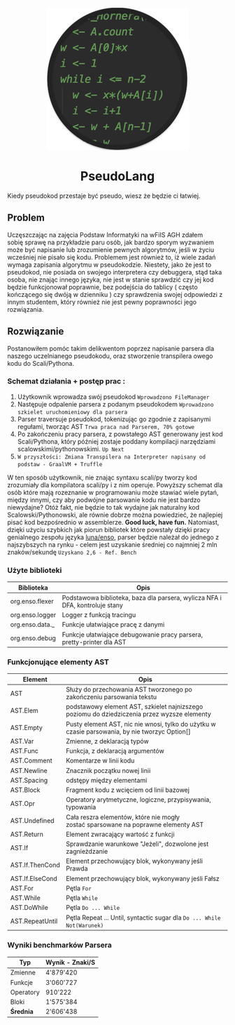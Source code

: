 <p align="center">
<img src="https://github.com/BinarySoftware/PseudoLang/blob/master/PseudoLang.png" style="margin: 0 auto;">
</p>
<h1 align="center">PseudoLang</h1>
Kiedy pseudokod przestaje być pseudo, wiesz że będzie ci łatwiej.

## Problem
Uczęszczając na zajęcia Podstaw Informatyki na wFiIS AGH zdałem sobię sprawę 
na przykładzie paru osób, jak bardzo sporym wyzwaniem może być napisanie lub 
zrozumienie pewnych algorytmów, jeśli w życiu wcześniej nie pisało się kodu. 
Problemem jest również to, iż wiele zadań wymaga zapisania algorytmu w 
pseudokodzie. Niestety, jako że jest to pseudokod, nie posiada on swojego 
interpretera czy debuggera, stąd taka osoba, nie znając innego języka, 
nie jest w stanie sprawdzić czy jej kod będzie funkcjonował poprawnie, 
bez podejścia do tablicy ( często kończącego się dwóją w dzienniku ) czy 
sprawdzenia swojej odpowiedzi z innym studentem, który również nie jest pewny 
poprawności jego rozwiązania.

## Rozwiązanie
Postanowiłem pomóc takim delikwentom poprzez napisanie parsera dla naszego 
uczelnianego pseudokodu, oraz stworzenie transpilera owego kodu do Scali/Pythona.

### Schemat działania + postęp prac :
1. Użytkownik wprowadza swój pseudokod 
   `Wprowadzono FileManager`
2. Następuje odpalenie parsera z podanym pseudokodem 
   `Wprowadzono szkielet uruchomieniowy dla parsera`
3. Parser traversuje pseudokod, tokenizując go zgodnie z zapisanymi regułami, 
   tworząc AST `Trwa praca nad Parserem, 70% gotowe`
4. Po zakończeniu pracy parsera, z powstałego AST generowany jest kod 
   Scali/Pythona, który później zostaje poddany kompilacji narzędziami 
   scalowskimi/pythonowskimi. `Up Next`
5. `W przyszłości: Zmiana Transpilera na Interpreter napisany od 
    podstaw - GraalVM + Truffle`

W ten sposób użytkownik, nie znając syntaxu scali/py tworzy kod zrozumiały dla 
kompilatora scali/py i z nim operuje.
Powyższy schemat dla osób które mają rozeznanie w programowaniu może stawiać 
wiele pytań, między innymi, 
czy aby podwójne parsowanie kodu nie jest bardzo niewydajne? 
Otóż fakt, nie będzie to tak wydajne jak naturalny kod Scalowski/Pythonowski, 
ale równie dobrze można powiedzieć, że najlepiej pisać kod bezpośrednio w 
assemblerze. 
**Good luck, have fun.**
Natomiast, dzięki użyciu szybkich jak piorun bibliotek które powstały dzięki 
pracy genialnego zespołu języka [luna/enso](https://github.com/luna/enso), 
parser będzie należał do jednego z najszybszych na rynku - celem jest uzyskanie 
średniej co najmniej 2 mln znaków/sekundę `Uzyskano 2,6 - Ref. Bench`

### Użyte biblioteki
| Biblioteka | Opis |
| ---------- | ---- |
| org.enso.flexer | Podstawowa biblioteka, baza dla parsera, wylicza NFA i DFA, kontroluje stany |
| org.enso.logger | Logger z funkcją tracingu |
| org.enso.data._ | Funkcje ułatwiające pracę z danymi |
| org.enso.debug  | Funkcje ułatwiające debugowanie pracy parsera, pretty-printer dla AST |

### Funkcjonujące elementy AST
| Element | Opis |
| ---------- | ---- |
| AST           | Służy do przechowania AST tworzonego po zakończeniu parsowania tekstu |
| AST.Elem      | podstawowy element AST, szkielet najnizszego poziomu do dziedziczenia przez wyzsze elementy |
| AST.Empty     | Pusty element AST, nic nie wnosi, tylko do użytku w czasie parsowania, by nie tworzyc Option[] |
| AST.Var       | Zmienne, z deklaracją typów |
| AST.Func      | Funkcja, z deklaracją argumentów |
| AST.Comment   | Komentarze w linii kodu |
| AST.Newline   | Znacznik początku nowej linii |
| AST.Spacing   | odstępy między elementami |
| AST.Block     | Fragment kodu z wcięciem od linii bazowej |
| AST.Opr       | Operatory arytmetyczne, logiczne, przypisywania, typowania |
| AST.Undefined | Cała reszra elementów, które nie mogły zostać sparsowane na poprawne elementy AST |
| AST.Return    | Element zwracający wartość z funkcji |
| AST.If        | Sprawdzanie warunkowe "Jeżeli", dozwolone jest zagnieżdzanie |
| AST.If.ThenCond | Element przechowujący blok, wykonywany jeśli Prawda |
| AST.If.ElseCond | Element przechowujący blok, wykonywany jeśli Fałsz |
| AST.For         | Pętla `For` |
| AST.While       | Pętla `While` |
| AST.DoWhile     | Pętla `Do ... While` |
| AST.RepeatUntil | Pętla Repeat ... Until, syntactic sugar dla `Do ... While Not(Warunek)` |

### Wyniki benchmarków Parsera
| Typ | Wynik - Znaki/S |
| --- | --------------- |
|Zmienne   | 4'879'420  |
|Funkcje   | 3'060'727  |
|Operatory | 910'222    |
|Bloki     |  1'575'384 |
| **Średnia** | 2'606'438 |
